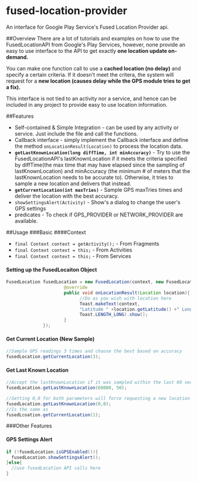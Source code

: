 # fused-location-provider
An interface for Google Play Service's Fused Location Provider api.

##Overview
There are a lot of tutorials and examples on how to use the FusedLocationAPI from Google's Play Services, however, none provide an easy to use interface to the API to get exactly **one location update on-demand.**

You can make one function call to use a **cached location (no delay)** and specify a certain criteria. If it doesn't meet the critera, the system will request for a **new location (causes delay while the GPS module tries to get a fix).**

This interface is not tied to an activity nor a service, and hence can be included in any project to provide easy to use location information.


##Features
* Self-contained & Simple Integration - can be used by any activity or service. Just include the file and call the functions.
* Callback interface - simply implement the Callback interface and define the method `onLocationResult(Location)` to process the location data.
* **`getLastKnownLocation(long diffTime, int minAccuracy)`** - Try to use the FusedLocationAPI's lastKnownLocation if it meets the criteria specified by diffTime(the max time that may have elapsed since the sampling of lastKnownLocation) and minAccuracy (the minimum # of meters that the lastKnownLocation needs to be accurate to). Otherwise, it tries to sample a new location and delivers that instead.
* **`getCurrentLocation(int maxTries)`** - Sample GPS maxTries times and deliver the location with the best accuracy.
* `showSettingsAlert(Activity)` - Show's a dialog to change the user's GPS settings
* predicates - To check if GPS_PROVIDER or NETWORK_PROVIDER are available.


##Usage
###Basic
####Context
* `final Context context = getActivity();` - From Fragments
* `final Context context = this;` - From Activities
* `final Context context = this;` - From Services

#### Setting up the FusedLocaiton Object
```java
FusedLocation fusedLocation = new FusedLocation(context, new FusedLocation.Callback(){
                      @override
                      public void onLocationResult(Location location){
                            //Do as you wish with location here
                            Toast.makeText(context, 
                            "Latitude " +location.getLatitude() +" Longitude: " + location.getLongitude(), 
                            Toast.LENGTH_LONG).show();
                      }
              });
```

#### Get Current Location (New Sample)
```java
//Sample GPS readings 3 times and choose the best based on accuracy
fusedLocation.getCurrentLocation(3); 
```
              
#### Get Last Known Location
```java
//Accept the lastKnownLocation if it was sampled within the last 60 seconds and is within 50m of accuracy, otherwise, sample it and return the most recent sample
fusedLocation.getLastKnownLocation(60000, 50); 

//Setting 0,0 for both parameters will force requesting a new location
fusedLocation.getLastKnownLocation(0,0); 
//Is the same as
fusedLcoation.getCurrentLocation(1);
```



###Other Features
#### GPS Settings Alert
```java
if (!fusedLocation.isGPSEnabled()){ 
  fusedLocation.showSettingsAlert();
}else{
  //use fusedLocation API calls here
}
```
